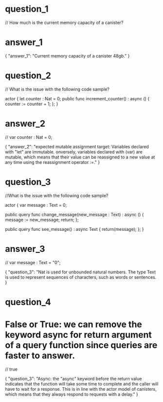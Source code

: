 # question_1

// How much is the current memory capacity of a canister?

# answer_1

{
    "answer_1": "Current memory capacity of a canister 48gb."
}


# question_2

// What is the issue with the following code sample?

actor {
  let counter : Nat = 0;
  public func increment_counter() : async () {
    counter := counter + 1;
  };
}

# answer_2

// var counter : Nat = 0;

{
    "answer_2": "expected mutable assignment target: Variables declared with "let" are immutable. onversely, variables declared with (var) are mutable, which means that their value can be reassigned to a new value at any time using the reassignment operator :=."
}

# question_3

//What is the issue with the following code sample?

actor {
  var message : Text = 0;

  public query func change_message(new_message : Text) : async () {
    message := new_message;
    return;
  };
  
  public query func see_message() : async Text {
    return(message);
  };
}

# answer_3

// var message : Text = "0";

{
    "question_3": "Nat is used for unbounded natural numbers. The type Text is used to represent sequences of characters, such as words or sentences.
}

# question_4

# False or True: we can remove the keyword async for return argument of a query function since queries are faster to answer.

// true

{
    "question_3": "Async: the "async" keyword before the return value indicates that the function will take some time to complete and the caller will have to wait for a response. This is in line with the actor model of canisters, which means that they always respond to requests with a delay."
}